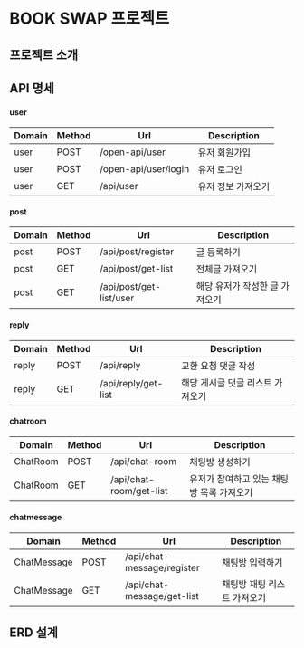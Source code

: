 # BOOK SWAP 프로젝트

## 프로젝트 소개 

## API 명세 
#### user
|Domain|Method|Url|Description|
|-----|-----|-----|-----|
|user|POST|/open-api/user|유저 회원가입|
|user|POST|/open-api/user/login|유저 로그인|
|user|GET|/api/user|유저 정보 가져오기|

#### post
|Domain|Method|Url|Description|
|-----|-----|-----|-----|
|post|POST|/api/post/register|글 등록하기|
|post|GET|/api/post/get-list|전체글 가져오기|
|post|GET|/api/post/get-list/user|해당 유저가 작성한 글 가져오기|

#### reply
|Domain|Method|Url|Description|
|-----|-----|-----|-----|
|reply|POST|/api/reply|교환 요청 댓글 작성|
|reply|GET|/api/reply/get-list|해당 게시글 댓글 리스트 가져오기|

#### chatroom
|Domain|Method|Url|Description|
|-----|-----|-----|-----|
|ChatRoom|POST|/api/chat-room|채팅방 생성하기|
|ChatRoom|GET|/api/chat-room/get-list|유저가 참여하고 있는 채팅방 목록 가져오기|

#### chatmessage
|Domain|Method|Url|Description|
|-----|-----|-----|-----|
|ChatMessage|POST|/api/chat-message/register|채팅방 입력하기|
|ChatMessage|GET|/api/chat-message/get-list|채팅방 채팅 리스트 가져오기|

## ERD 설계 


